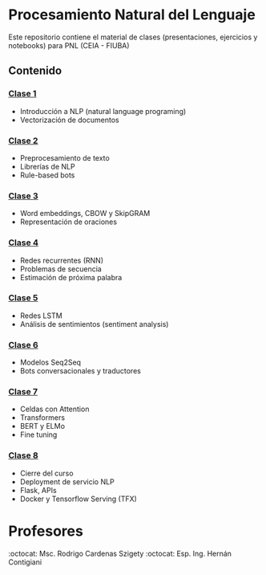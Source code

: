 # Procesamiento Natural del Lenguaje
Este repositorio contiene el material de clases (presentaciones, ejercicios y notebooks) para PNL (CEIA - FIUBA)

## Contenido

### [Clase 1](clase_1/README.md) 
* Introducción a NLP (natural language programing)
* Vectorización de documentos

### [Clase 2](clase_2/README.md)
* Preprocesamiento de texto
* Librerías de NLP
* Rule-based bots

### [Clase 3](clase_3/README.md)
* Word embeddings, CBOW y SkipGRAM
* Representación de oraciones

### [Clase 4](clase_4/README.md)
* Redes recurrentes (RNN)
* Problemas de secuencia
* Estimación de próxima palabra

### [Clase 5](clase_5/README.md)
* Redes LSTM
* Análisis de sentimientos (sentiment analysis)
    
### [Clase 6](clase_6/README.md)
* Modelos Seq2Seq
* Bots conversacionales y traductores

### [Clase 7](clase_7/README.md)
* Celdas con Attention
* Transformers
* BERT y ELMo
* Fine tuning

### [Clase 8](clase_8/README.md)
* Cierre del curso
* Deployment de servicio NLP
* Flask, APIs
* Docker y Tensorflow Serving (TFX)

# Profesores
:octocat: Msc. Rodrigo Cardenas Szigety
:octocat: Esp. Ing. Hernán Contigiani